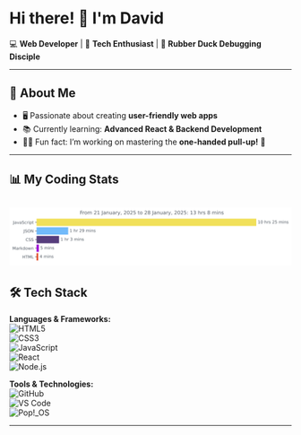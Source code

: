 

# Hi there! 👋 I'm David  
💻 **Web Developer** | 🚀 **Tech Enthusiast** | 🦆 **Rubber Duck Debugging Disciple**

---

## 🌟 About Me  
- 🖥️ Passionate about creating **user-friendly web apps**  
- 📚 Currently learning: **Advanced React & Backend Development**  
- 🏋️‍♂️ Fun fact: I’m working on mastering the **one-handed pull-up!** 💪  

---

## 📊 My Coding Stats  
<!-- WakaTime stats (Make sure it's properly linked) -->
<img
  src="https://github.com/DavidFPR/DavidFPR/blob/main/images/stat.svg"
  alt="DavidFPR WakaTime Activity"
/>
---

## 🛠️ Tech Stack  
**Languages & Frameworks:**  
![HTML5](https://img.shields.io/badge/HTML5-E34F26?style=for-the-badge&logo=html5&logoColor=white)  
![CSS3](https://img.shields.io/badge/CSS3-1572B6?style=for-the-badge&logo=css3&logoColor=white)  
![JavaScript](https://img.shields.io/badge/JavaScript-F7DF1E?style=for-the-badge&logo=javascript&logoColor=black)  
![React](https://img.shields.io/badge/React-61DAFB?style=for-the-badge&logo=react&logoColor=black)  
![Node.js](https://img.shields.io/badge/Node.js-339933?style=for-the-badge&logo=nodedotjs&logoColor=white)  

**Tools & Technologies:**  
![GitHub](https://img.shields.io/badge/GitHub-181717?style=for-the-badge&logo=github&logoColor=white)  
![VS Code](https://img.shields.io/badge/VS%20Code-007ACC?style=for-the-badge&logo=visualstudiocode&logoColor=white)  
![Pop!_OS](https://img.shields.io/badge/Pop!_OS-48B9C7?style=for-the-badge&logo=popos&logoColor=white)

---
<!---
DavidFPR/DavidFPR is a ✨ special ✨ repository because its `README.md` (this file) appears on your GitHub profile.
You can click the Preview link to take a look at your changes.
--->
